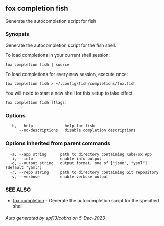 ## fox completion fish

Generate the autocompletion script for fish

### Synopsis

Generate the autocompletion script for the fish shell.

To load completions in your current shell session:

	fox completion fish | source

To load completions for every new session, execute once:

	fox completion fish > ~/.config/fish/completions/fox.fish

You will need to start a new shell for this setup to take effect.


```
fox completion fish [flags]
```

### Options

```
  -h, --help              help for fish
      --no-descriptions   disable completion descriptions
```

### Options inherited from parent commands

```
  -a, --app string      path to directory containing KubeFox App
  -i, --info            enable info output
  -o, --output string   output format, one of ["json", "yaml"] (default "yaml")
  -r, --repo string     path to directory containing Git repository
  -v, --verbose         enable verbose output
```

### SEE ALSO

* [fox completion](fox_completion.md)	 - Generate the autocompletion script for the specified shell

###### Auto generated by spf13/cobra on 5-Dec-2023
